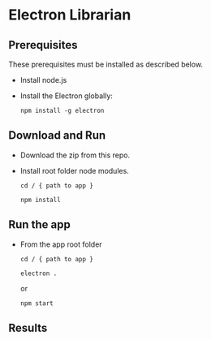 # Electron Librarian

## Prerequisites

These prerequisites must be installed as described below.


- Install node.js

- Install the Electron  globally:

	`npm install -g electron`

## Download and Run

- Download the zip from this repo.
- Install root folder node modules.

	`cd / { path to app }`

	`npm install`


## Run the app

- From the app root folder

	`cd / { path to app }`

	`electron .`

	or

	`npm start`

## Results
